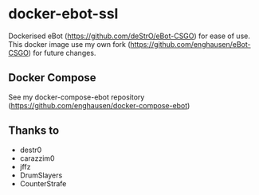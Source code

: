 docker-ebot-ssl
================
Dockerised eBot (https://github.com/deStrO/eBot-CSGO) for ease of use.  
This docker image use my own fork (https://github.com/enghausen/eBot-CSGO) for future changes.

Docker Compose
--------------
See my docker-compose-ebot repository (https://github.com/enghausen/docker-compose-ebot)

Thanks to
-------
* destr0
* carazzim0
* jffz
* DrumSlayers
* CounterStrafe
